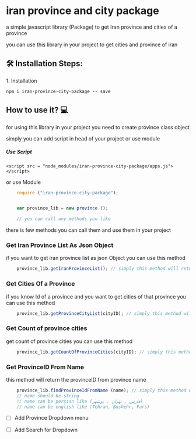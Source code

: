 # iran province and city package 

a simple javascript library (Package) to get Iran province and cities of a province 

you can use this library in your project to get cities and province of iran 


<h2>🛠️ Installation Steps:</h2>

<p>1. Installation</p>

```
npm i iran-province-city-package -- save
```

<h2>How to use it? 💻</h2>

for using this library in your project you need to create province class object 

simply you can add script in head of your project or use module 

<h5>Use Script</h5>

```
<script src = "node_modules/iran-province-city-package/apps.js"></script>
```

or use Module 

```javascript 
    require ("iran-province-city-package");
```

```javascript

    var province_lib = new province (); 

    // you can call any methods you like
```

there is few methods you can call them and use them in your project

<h3>Get Iran Province List As Json Object</h3>

if you want to get iran province list as json Object you can use this method

```javascript 
    province_lib.getIranProvinceList(); // simply this method will return a json 
```


<h3>Get Cities Of a Province</h3>

if you know Id of a province and you want to get cities of that province you can use this method

```javascript 
    province_lib.getProvinceCityList(cityID); // simply this method will return a json 
```

<h3>Get Count of province cities</h3>

get count of province cities you can use this method 
```javascript 
    province_lib.getCountOfProvinceCities(cityID); // simply this method will integer
```

<h3>Get ProvinceID From Name</h3>

this method will return the provinceID from province name
```javascript 
    province_lib.findProvinceIdFromName (name); // simply this method will ID of province
    // name should be string
    // name can be persian like (فارس , تهران , بوشهر)
    // name can be english like (Tehran, Bushehr, Fars)
```


- [ ] Add Province Dropdown menu
- [ ] Add Search for Dropdown

